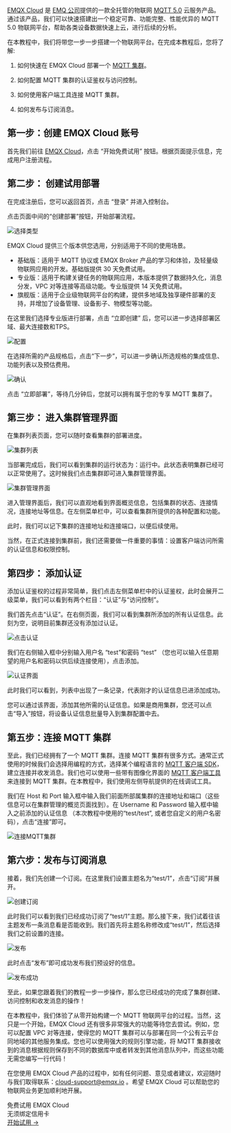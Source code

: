 [EMQX Cloud](https://www.emqx.com/zh/cloud) 是 [EMQ 公司](https://www.emqx.com/zh/about)提供的一款全托管的物联网 [MQTT 5.0](https://www.emqx.com/zh/blog/introduction-to-mqtt-5) 云服务产品。通过该产品，我们可以快速搭建出一个稳定可靠、功能完整、性能优异的 MQTT 5.0 物联网平台，帮助各类设备数据快速上云，进行后续的分析。

在本教程中，我们将带您一步一步搭建一个物联网平台。在完成本教程后，您将了解:

1. 如何快速在 EMQX Cloud 部署一个 [MQTT 集群](https://www.emqx.com/zh/blog/mqtt-broker-clustering-part-3-challenges-and-solutions-of-emqx-horizontal-scalability)。

2. 如何配置 MQTT 集群的认证鉴权与访问控制。

3. 如何使用客户端工具连接 MQTT 集群。

4. 如何发布与订阅消息。

   

## 第一步：创建 EMQX Cloud 账号

首先我们前往 [EMQX Cloud](https://www.emqx.com/zh/cloud)，点击 “开始免费试用” 按钮。根据页面提示信息，完成用户注册流程。



## 第二步： 创建试用部署

在完成注册后，您可以返回首页，点击 “登录” 并进入控制台。

点击页面中间的“创建部署”按钮，开始部署流程。

![选择类型](https://assets.emqx.com/images/afbeb89427fe2f1a9821a2fcbd988439.png)


EMQX Cloud 提供三个版本供您选用，分别适用于不同的使用场景。

- 基础版：适用于 MQTT 协议或 EMQX Broker 产品的学习和体验，及轻量级物联网应用的开发。基础版提供 30 天免费试用。
- 专业版：适用于构建关键任务的物联网应用，本版本提供了数据持久化，消息分发，VPC 对等连接等高级功能。专业版提供 14 天免费试用。
- 旗舰版：适用于企业级物联网平台的构建，提供多地域及独享硬件部署的支持，并增加了设备管理、设备影子、物模型等功能。

在这里我们选择专业版进行部署，点击 “立即创建” 后，您可以进一步选择部署区域、最大连接数和TPS。

![配置](https://assets.emqx.com/images/de52eba8fc3ab4a8f3923f8d1f3b1b69.png)

在选择所需的产品规格后，点击“下一步”，可以进一步确认所选规格的集成信息、功能列表以及预估费用。

![确认](https://assets.emqx.com/images/db13585fde483bb247bea7bb5996cc3e.png)

点击 “立即部署”，等待几分钟后，您就可以拥有属于您的专享 MQTT 集群了。

## 第三步： 进入集群管理界面

在集群列表页面，您可以随时查看集群的部署进度。

![集群列表](https://assets.emqx.com/images/e14d4b3ebe6b32d8c96578e13075b78c.png)


当部署完成后，我们可以看到集群的运行状态为：运行中。此状态表明集群已经可以正常使用了。这时候我们点击集群即可进入集群管理界面。

![集群管理界面](https://assets.emqx.com/images/dbf89228789e10e052bd99a81c8e09f6.png)

进入管理界面后，我们可以直观地看到界面概览信息，包括集群的状态、连接情况，连接地址等信息。在左侧菜单栏中，可以查看集群所提供的各种配置和功能。

此时，我们可以记下集群的连接地址和连接端口，以便后续使用。

当然，在正式连接到集群前，我们还需要做一件重要的事情：设置客户端访问所需的认证信息和权限控制。

## 第四步： 添加认证

添加认证鉴权的过程非常简单，我们点击左侧菜单栏中的认证鉴权，此时会展开二级菜单，我们可以看到有两个栏目：“认证”与“访问控制”。

我们首先点击“认证”。在右侧页面，我们可以看到集群所添加的所有认证信息。此刻为空，说明目前集群还没有添加过认证。

![点击认证](https://assets.emqx.com/images/09f2690625ce27735c16adbb8130d589.png)

我们在右侧输入框中分别输入用户名 “test”和密码 “test” （您也可以输入任意期望的用户名和密码以供后续连接使用），点击添加。

![认证界面](https://assets.emqx.com/images/b8e30bc29e4d343429db61727ae13a5d.png)

此时我们可以看到，列表中出现了一条记录，代表刚才的认证信息已进添加成功。

您可以通过该界面，添加其他所需的认证信息。如果是商用集群，您还可以点击“导入”按钮，将设备认证信息批量导入到集群配置中去。



## 第五步：连接 MQTT 集群

至此，我们已经拥有了一个 MQTT 集群。连接 MQTT 集群有很多方式。通常正式使用的时候我们会选择用编程的方式，选择某个编程语言的 [MQTT 客户端 SDK](https://www.emqx.com/zh/mqtt-client-sdk)，建立连接并收发消息。我们也可以使用一些带有图像化界面的 [MQTT 客户端工具](https://www.emqx.com/zh/blog/mqtt-client-tools)来连接到 MQTT 集群。在本教程中，我们使用左侧导航提供的在线调试工具。

我们在 Host 和 Port 输入框中输入我们前面所部属集群的连接地址和端口（这些信息可以在集群管理的概览页面找到）。在 Username 和 Password 输入框中输入之前添加的认证信息 （本次教程中使用的“test/test”, 或者您自定义的用户名密码），点击“连接”即可。

![连接MQTT集群](https://assets.emqx.com/images/ab5a024a88e3fae55abbea3af80d0635.png)



## 第六步：发布与订阅消息

接着，我们先创建一个订阅。在这里我们设置主题名为“test/1”，点击“订阅”并展开。

![创建订阅](https://assets.emqx.com/images/ca6fc8db23a276ebebe61bc45b2884dc.png)

此时我们可以看到我们已经成功订阅了“test/1”主题。那么接下来，我们试着往该主题发布一条消息看是否能收到。我们首先将主题名称修改成“test/1”，然后选择我们之前设置的连接。

![发布](https://assets.emqx.com/images/cf4fbba8ec7873cca8b9f0b0babf04cf.png)

此时点击“发布”即可成功发布我们预设好的信息。

![发布成功](https://assets.emqx.com/images/04bfb979fd2c602cbab5dae0e7a8ae25.png)



至此，如果您跟着我们的教程一步一步操作，那么您已经成功的完成了集群创建、访问控制和收发消息的操作！

在本教程中，我们体验了从零开始构建一个 MQTT 物联网平台的过程。当然，这只是一个开始，EMQX Cloud 还有很多非常强大的功能等待您去尝试。例如，您可以配置 VPC 对等连接，使得您的 MQTT 集群可以与部署在同一个公有云平台同地域的其他服务集成。您也可以使用强大的规则引擎功能，将 MQTT 集群接收到的消息根据规则保存到不同的数据库中或者转发到其他消息队列中，而这些功能无需您编写一行代码！

在您使用 EMQX Cloud 产品的过程中，如有任何问题、意见或者建议，欢迎随时与我们取得联系：[cloud-support@emqx.io](mailto:cloud-support@emqx.io) 。希望 EMQX Cloud 可以帮助您的物联网业务更加顺利地开展。


<section class="promotion">
    <div>
        免费试用 EMQX Cloud
        <div class="is-size-14 is-text-normal has-text-weight-normal">无须绑定信用卡</div>
    </div>
    <a href="https://accounts-zh.emqx.com/signup?continue=https://cloud.emqx.com/console/deployments/0?oper=new" class="button is-gradient px-5">开始试用 →</a >
</section>
